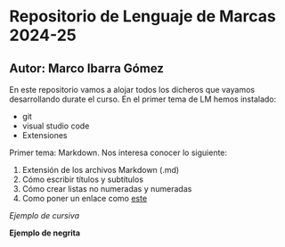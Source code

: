 # Repositorio de Lenguaje de Marcas 2024-25
## Autor: Marco Ibarra Gómez
En este repositorio vamos a alojar todos los dicheros que vayamos
desarrollando durate el curso. En el primer tema de LM hemos instalado:
- git
- visual studio code
- Extensiones

Primer tema: Markdown. Nos interesa conocer lo siguiente:
1. Extensión de los archivos Markdown (.md)
2. Cómo escribir títulos y subtítulos
3. Cómo crear listas no numeradas y numeradas
4. Como poner un enlace como [este](https://markdown.es/sintaxis-markdown/#links)

*Ejemplo de cursiva*


**Ejemplo de negrita**